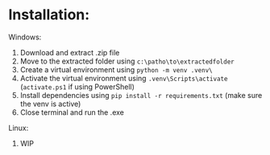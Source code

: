 # Installation:
  
  Windows:
  1. Download and extract .zip file
  2. Move to the extracted folder using ```c:\patho\to\extractedfolder```
  3. Create a virtual environment using ```python -m venv .venv\```
  4. Activate the virtual environment using ```.venv\Scripts\activate``` (```activate.ps1``` if using PowerShell)
  5. Install dependencies using ```pip install -r requirements.txt``` (make sure the venv is active)
  6. Close terminal and run the .exe

  Linux:
  1. WIP
